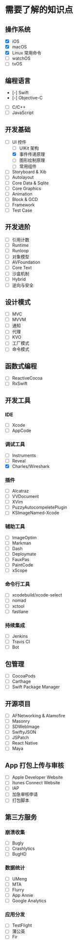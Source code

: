 # 需要了解的知识点

## 操作系统
* [x] iOS
* [x] macOS
* [x] Linux 常用命令
* [ ] watchOS 
* [ ] tvOS

## 编程语言
* [-] Swift
* [-] Objective-C
* [ ] C/C++
* [ ] JavaScript

## 开发基础
* [ ] UI 控件 
    * [ ] UIKit 架构
    * [x] 事件传递原理
    * [ ] 图形绘制原理
    * [ ] 常用组件
* [ ] Storyboard & Xib
* [ ] Autolayout
* [ ] Core Data & Sqlite
* [ ] Core Graphics
* [ ] Animation
* [ ] Block & GCD
* [ ] Framework
* [ ] Test Case 

## 开发进阶
* [ ] 引用计数
* [ ] Runtime
* [ ] Runloop
* [ ] 对象模型
* [ ] AVFoundation
* [ ] Core Text
* [ ] 沙盒机制
* [ ] Hybrid
* [ ] 逆向与安全

## 设计模式
* [ ] MVC
* [ ] MVVM
* [ ] 通知
* [ ] 代理
* [ ] KVO
* [ ] 工厂模式
* [ ] 命令模式

## 函数式编程
* [ ] ReactiveCocoa
* [ ] RxSwift

## 开发工具

### IDE
* [ ] Xcode
* [ ] AppCode

### 调试工具
* [ ] Instruments
* [ ] Reveal
* [x] Charles/Wireshark

### 插件
* [ ] Alcatraz
* [ ] VVDocument
* [ ] XVim
* [ ] PuzzyAutocompeletePlugin
* [ ] KSImageNamed-Xcode

### 辅助工具
* [ ] ImageOptim
* [ ] Markman
* [ ] Dash
* [ ] Deploymate
* [ ] FauxPas
* [ ] PaintCode
* [ ] xScope

### 命令行工具
* [ ] xcodebuild/xcode-select
* [ ] nomad
* [ ] xctool
* [ ] fastlane

### 持续集成
* [ ] Jenkins
* [ ] Travis CI
* [ ] Bot

## 包管理
* [ ] CocoaPods
* [ ] Carthage
* [ ] Swift Package Manager

## 开源项目
* [ ] AFNetworking & Alamofire
* [ ] Masonry
* [ ] SDWebImage
* [ ] SwiftyJSON
* [ ] JSPatch
* [ ] React Native
* [ ] Maya

## App 打包上传与审核
* [ ] Apple Developer Website
* [ ] Itunes Connect Website
* [ ] IAP
* [ ] 加急审核申请
* [ ] 打包脚本

## 第三方服务

### 崩溃收集
* [ ] Bugly
* [ ] Crashlytics
* [ ] BugHD

### 数据统计
* [ ] UMeng
* [ ] MTA
* [ ] Flurry
* [ ] App Annie
* [ ] Google Analytics

### 应用分发
* [ ] TestFlight
* [ ] 蒲公英
* [ ] Fir
